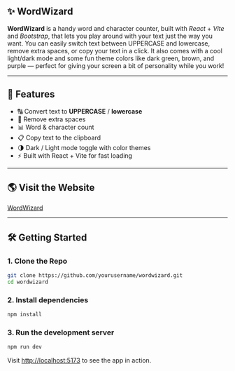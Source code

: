 ## ✨ WordWizard

**WordWizard** is a handy word and character counter, built with *React* + *Vite* and *Bootstrap*, that lets you play around with your text just the way you want. You can easily switch text between UPPERCASE and lowercase, remove extra spaces, or copy your text in a click. It also comes with a cool light/dark mode and some fun theme colors like dark green, brown, and purple — perfect for giving your screen a bit of personality while you work!

---

## 🔧 Features

- 🔠 Convert text to **UPPERCASE** / **lowercase**
- 🧹 Remove extra spaces
- 📊 Word & character count
- 📋 Copy text to the clipboard
- 🌗 Dark / Light mode toggle with color themes
- ⚡ Built with React + Vite for fast loading

---

## 🌎 Visit the Website

[WordWizard](https://palchhinparihar.github.io/WordWizard/)

--- 

## 🛠️ Getting Started

### 1. Clone the Repo

```bash
git clone https://github.com/yourusername/wordwizard.git
cd wordwizard
```

### 2. Install dependencies

```bash
npm install
```

### 3. Run the development server

```bash
npm run dev
```

Visit [http://localhost:5173](http://localhost:5173) to see the app in action.
